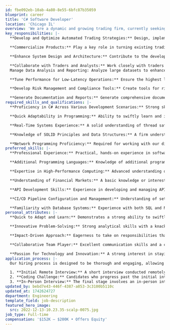 ```yaml
---
id: fbe092eb-10ab-4a80-8e55-6bfc87b35059
blueprint: career
title: 'C# Software Developer'
location: 'Chicago IL'
overview: 'We are a dynamic and growing trading firm, currently seeking an innovative Software Developer to join our team. This role is pivotal to our dual mission: developing cutting-edge automated trading strategies and commercializing our existing trading platforms and tools. Our primary trading assets are equity options and equities, with an exciting expansion into futures on the horizon. As a key member of our relatively small but rapidly expanding team, you will have the opportunity to make substantial contributions and experience significant upward mobility within the company. Your work will not only shape the future of our trading operations but also influence the evolution of our commercial products. This is a unique chance to be part of a firm where individual efforts have a direct and meaningful impact.'
key_responsibilities: |-
  **Develop and Optimize Automated Trading Strategies:** Design, implement, and refine algorithms specifically for equity options, equities, and futures trading.

  **Commercialize Products:** Play a key role in turning existing trading platforms and tools into market-ready products.

  **Enhance System Design and Architecture:** Contribute to the development and enhancement of our core trading platform, ensuring high performance, scalability, and adaptability to new asset classes.

  **Collaborate with Traders and Analysts:** Work closely with traders to understand their needs, translating complex trading concepts into efficient technical solutions.
  Manage Data Analysis and Reporting: Analyze large datasets to enhance and validate trading strategies.

  **Tune Performance for Low-Latency Operations:** Ensure the highest levels of system performance, particularly in the context of high-frequency trading.

  **Develop Risk Management and Compliance Tools:** Create tools for risk assessment, management, and compliance monitoring to ensure adherence to relevant regulations and internal risk guidelines.

  **Generate Documentation and Reports:** Generate comprehensive documentation and reports, supporting both internal strategy development and external product transparency.
required_skills_and_qualifications: |-
  **Proficiency in C# Across Various Development Scenarios:** Strong skills in C# are required, covering a range of development tasks including algorithm development, API development, and front-end application development. Candidates should be adept at using C# in both Windows and Linux environments.

  **Quick Adaptability in Programming:** Ability to swiftly learn and integrate new programming tools and methods.

  **Real-Time Systems Experience:** A solid understanding of thread safety and management in multithreaded applications.

  **Knowledge of SOLID Principles and Data Structures:** A firm understanding of these concepts is essential for effective development and problem-solving in our environment.

  **Network Programming Proficiency:** Required for working with our distributed system infrastructure.
preferred_skills: |-
  **Professional Experience:** Practical, hands-on experience in software development is valued. A formal degree is not a strict requirement, but some level of professional experience is necessary.

  **Additional Programming Languages:** Knowledge of additional programming languages and frameworks, reflecting a versatile skill set.

  **Expertise in High-Performance Computing:** Advanced understanding of optimizing systems for high performance and low latency.

  **Understanding of Financial Markets:** A basic knowledge or interest in financial markets and trading systems.

  **API Development Skills:** Experience in developing and managing APIs, including knowledge of API gateway systems like NGINX.

  **CI/CD Pipeline Configuration and Management:** Understanding of setting up and managing CI/CD pipelines, important for maintaining efficient development and deployment processes.

  **Familiarity with Database Systems:** Experience with both SQL and NoSQL databases, beneficial for managing and optimizing data in distributed environments.
personal_attributes: |-
  **Quick to Adapt and Learn:** Demonstrates a strong ability to swiftly grasp and apply new concepts and technologies, essential in a fast-paced and evolving environment.

  **Innovative Problem-Solving:** Strong analytical skills with a knack for developing innovative solutions to complex problems.

  **Impact-Driven Approach:** Eagerness to take on responsibilities that directly contribute to the firm’s growth and success.

  **Collaborative Team Player:** Excellent communication skills and a collaborative spirit, essential for working effectively in a team.

  **Passion for Technology and Innovation:** A strong interest in staying abreast of technological advancements, particularly those applicable to our field.
application_process: |-
  Our hiring process is designed to be thorough and engaging, allowing both the firm and the candidate to make informed decisions. It consists of three key stages:

  1. **Initial Remote Interview:** A short interview conducted remotely to discuss the candidate's background, skills, and interest in the role, and to learn more about our firm and the position.
  2. **Coding Challenge:** Candidates who progress past the initial interview will be given a coding challenge to assess their technical skills and problem-solving approach.
  3. **In-Person Interview:** The final stage involves an in-person interview at our office, covering both technical and cultural fit, and may involve meeting with multiple team members.
updated_by: bebd7e43-446f-4387-a853-3c3100b5110c
updated_at: 1742624727
department: Engineering
template_field: job-description
featured_hero_image:
  src: 2022-12-13-10.23.35-scalp-0075.jpg
job_type: Full-time
compensation: '$152K – $200K • Offers Equity'
---
```

